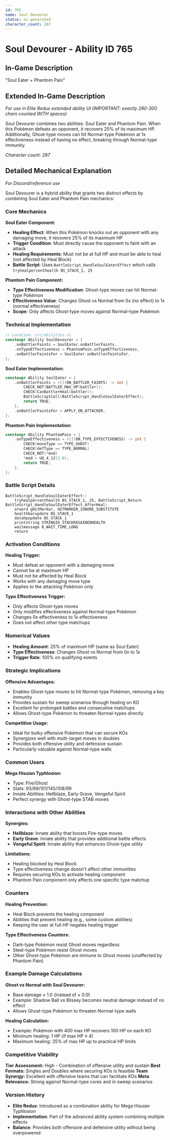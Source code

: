 ```yaml
---
id: 765
name: Soul Devourer
status: ai-generated
character_count: 287
---
```


# Soul Devourer - Ability ID 765

## In-Game Description
"Soul Eater + Phantom Pain"

## Extended In-Game Description
*For use in Elite Redux extended ability UI (IMPORTANT: exactly 280-300 chars counted WITH spaces)*

Soul Devourer combines two abilities: Soul Eater and Phantom Pain. When this Pokémon defeats an opponent, it recovers 25% of its maximum HP. Additionally, Ghost-type moves can hit Normal-type Pokémon at 1x effectiveness instead of having no effect, breaking through Normal-type immunity.

*Character count: 287*

## Detailed Mechanical Explanation
*For Discord/reference use*

Soul Devourer is a hybrid ability that grants two distinct effects by combining Soul Eater and Phantom Pain mechanics:

### Core Mechanics

**Soul Eater Component:**
- **Healing Effect**: When this Pokémon knocks out an opponent with any damaging move, it recovers 25% of its maximum HP
- **Trigger Condition**: Must directly cause the opponent to faint with an attack
- **Healing Requirements**: Must not be at full HP and must be able to heal (not affected by Heal Block)
- **Battle Script**: Uses `BattleScript_HandleSoulEaterEffect` which calls `tryhealpercenthealth BS_STACK_1, 25`

**Phantom Pain Component:**
- **Type Effectiveness Modification**: Ghost-type moves can hit Normal-type Pokémon
- **Effectiveness Value**: Changes Ghost vs Normal from 0x (no effect) to 1x (normal effectiveness)
- **Scope**: Only affects Ghost-type moves against Normal-type Pokémon

### Technical Implementation

```cpp
// Location: src/abilities.cc
constexpr Ability SoulDevourer = {
    .onBattlerFaints = SoulEater.onBattlerFaints,
    .onTypeEffectiveness = PhantomPain.onTypeEffectiveness,
    .onBattlerFaintsFor = SoulEater.onBattlerFaintsFor,
};
```

**Soul Eater Implementation:**
```cpp
constexpr Ability SoulEater = {
    .onBattlerFaints = +[](ON_BATTLER_FAINTS) -> int {
        CHECK_NOT(BATTLER_MAX_HP(battler));
        CHECK(CanBattlerHeal(battler));
        BattleScriptCall(BattleScript_HandleSoulEaterEffect);
        return TRUE;
    },
    .onBattlerFaintsFor = APPLY_ON_ATTACKER,
};
```

**Phantom Pain Implementation:**
```cpp
constexpr Ability PhantomPain = {
    .onTypeEffectiveness = +[](ON_TYPE_EFFECTIVENESS) -> int {
        CHECK(moveType == TYPE_GHOST)
        CHECK(defType == TYPE_NORMAL)
        CHECK_NOT(*mod)
        *mod = UQ_4_12(1.0);
        return TRUE;
    },
};
```

### Battle Script Details

```assembly
BattleScript_HandleSoulEaterEffect::
    tryhealpercenthealth BS_STACK_1, 25, BattleScript_Return
BattleScript_HandleSoulEaterEffect_AfterHeal:
    orword gHitMarker, HITMARKER_IGNORE_SUBSTITUTE
    healthbarupdate BS_STACK_1
    datahpupdate BS_STACK_1
    printstring STRINGID_STACKREGAINEDHEALTH
    waitmessage B_WAIT_TIME_LONG
    return
```

### Activation Conditions

**Healing Trigger:**
- Must defeat an opponent with a damaging move
- Cannot be at maximum HP
- Must not be affected by Heal Block
- Works with any damaging move type
- Applies to the attacking Pokémon only

**Type Effectiveness Trigger:**
- Only affects Ghost-type moves
- Only modifies effectiveness against Normal-type Pokémon
- Changes 0x effectiveness to 1x effectiveness
- Does not affect other type matchups

### Numerical Values

- **Healing Amount**: 25% of maximum HP (same as Soul Eater)
- **Type Effectiveness**: Changes Ghost vs Normal from 0x to 1x
- **Trigger Rate**: 100% on qualifying events

### Strategic Implications

**Offensive Advantages:**
- Enables Ghost-type moves to hit Normal-type Pokémon, removing a key immunity
- Provides sustain for sweep scenarios through healing on KO
- Excellent for prolonged battles and consecutive matchups
- Allows Ghost-type Pokémon to threaten Normal-types directly

**Competitive Usage:**
- Ideal for bulky offensive Pokémon that can secure KOs
- Synergizes well with multi-target moves in doubles
- Provides both offensive utility and defensive sustain
- Particularly valuable against Normal-type walls

### Common Users

**Mega Hisuian Typhlosion:**
- Type: Fire/Ghost
- Stats: 93/89/101/145/108/99
- Innate Abilities: Hellblaze, Early Grave, Vengeful Spirit
- Perfect synergy with Ghost-type STAB moves

### Interactions with Other Abilities

**Synergies:**
- **Hellblaze**: Innate ability that boosts Fire-type moves
- **Early Grave**: Innate ability that provides additional battle effects
- **Vengeful Spirit**: Innate ability that enhances Ghost-type utility

**Limitations:**
- Healing blocked by Heal Block
- Type effectiveness change doesn't affect other immunities
- Requires securing KOs to activate healing component
- Phantom Pain component only affects one specific type matchup

### Counters

**Healing Prevention:**
- Heal Block prevents the healing component
- Abilities that prevent healing (e.g., some custom abilities)
- Keeping the user at full HP negates healing trigger

**Type Effectiveness Counters:**
- Dark-type Pokémon resist Ghost moves regardless
- Steel-type Pokémon resist Ghost moves
- Other Ghost-type Pokémon are immune to Ghost moves (unaffected by Phantom Pain)

### Example Damage Calculations

**Ghost vs Normal with Soul Devourer:**
- Base damage × 1.0 (instead of × 0.0)
- Example: Shadow Ball vs Blissey becomes neutral damage instead of no effect
- Allows Ghost-type Pokémon to threaten Normal-type walls

**Healing Calculation:**
- Example: Pokémon with 400 max HP recovers 100 HP on each KO
- Minimum healing: 1 HP (if max HP ≤ 4)
- Maximum healing: 25% of max HP up to practical HP limits

### Competitive Viability

**Tier Assessment:** High - Combination of offensive utility and sustain
**Best Formats:** Singles and Doubles where securing KOs is feasible
**Team Synergy:** Excellent with offensive teams that can facilitate KOs
**Meta Relevance:** Strong against Normal-type cores and in sweep scenarios

### Version History

- **Elite Redux**: Introduced as a combination ability for Mega Hisuian Typhlosion
- **Implementation**: Part of the advanced ability system combining multiple effects
- **Balance**: Provides both offensive and defensive utility without being overpowered